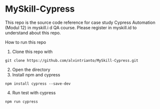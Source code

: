 # MySkill-Cypress

This repo is the source code reference for case study Cypress Automation (Modul 12) in myskill.i d QA course. Please register in myskill.id to understand about this repo. 

How to run this repo
1. Clone this repo with
```
git clone https://github.com/alvintrianto/MySkill-Cypress.git
```
2. Open the directory
3. Install npm and cypress
```
npm install cypress --save-dev
```
4. Run test with cypress
```
npm run cypress
```
